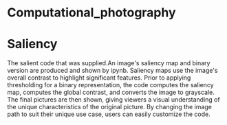 # Computational_photography
# Saliency
The salient code that was supplied.An image's saliency map and binary version are produced and shown by ipynb. Saliency maps use the image's overall contrast to highlight significant features. Prior to applying thresholding for a binary representation, the code computes the saliency map, computes the global contrast, and converts the image to grayscale. The final pictures are then shown, giving viewers a visual understanding of the unique characteristics of the original picture. By changing the image path to suit their unique use case, users can easily customize the code.

